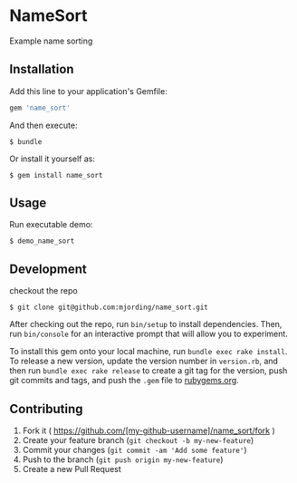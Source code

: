 # NameSort

Example name sorting

## Installation


Add this line to your application's Gemfile:

```ruby
gem 'name_sort'
```

And then execute:

    $ bundle

Or install it yourself as:

    $ gem install name_sort


## Usage

Run executable demo:

    $ demo_name_sort


## Development

checkout the repo

    $ git clone git@github.com:mjording/name_sort.git

After checking out the repo, run `bin/setup` to install dependencies. Then, run `bin/console` for an interactive prompt that will allow you to experiment.

To install this gem onto your local machine, run `bundle exec rake install`. To release a new version, update the version number in `version.rb`, and then run `bundle exec rake release` to create a git tag for the version, push git commits and tags, and push the `.gem` file to [rubygems.org](https://rubygems.org).


## Contributing

1. Fork it ( https://github.com/[my-github-username]/name_sort/fork )
2. Create your feature branch (`git checkout -b my-new-feature`)
3. Commit your changes (`git commit -am 'Add some feature'`)
4. Push to the branch (`git push origin my-new-feature`)
5. Create a new Pull Request

